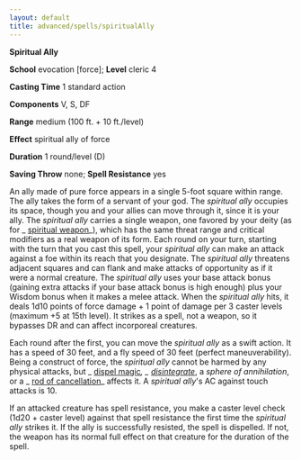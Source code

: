 ```yaml
---
layout: default
title: advanced/spells/spiritualAlly
---
```

 **Spiritual Ally**

**School** evocation [force]; **Level** cleric 4

**Casting Time** 1 standard action

**Components** V, S, DF

**Range** medium (100 ft. + 10 ft./level)

**Effect** spiritual ally of force

**Duration** 1 round/level (D)

**Saving Throw** none; **Spell Resistance** yes

An ally made of pure force appears in a single 5-foot square within range. The ally takes the form of a servant of your god. The _spiritual ally_ occupies its space, though you and your allies can move through it, since it is your ally. The _spiritual ally_ carries a single weapon, one favored by your deity (as for _ [spiritual weapon](../../spells/spiritualWeapon#_spiritual-weapon)_), which has the same threat range and critical modifiers as a real weapon of its form. Each round on your turn, starting with the turn that you cast this spell, your _spiritual ally_ can make an attack against a foe within its reach that you designate. The _spiritual ally_ threatens adjacent squares and can flank and make attacks of opportunity as if it were a normal creature. The _spiritual ally_ uses your base attack bonus (gaining extra attacks if your base attack bonus is high enough) plus your Wisdom bonus when it makes a melee attack. When the _spiritual ally_ hits, it deals 1d10 points of force damage + 1 point of damage per 3 caster levels (maximum +5 at 15th level). It strikes as a spell, not a weapon, so it bypasses DR and can affect incorporeal creatures.

Each round after the first, you can move the _spiritual ally_ as a swift action. It has a speed of 30 feet, and a fly speed of 30 feet (perfect maneuverability). Being a construct of force, the _spiritual ally_ cannot be harmed by any physical attacks, but _ [dispel magic](../../spells/dispelMagic#_dispel-magic)_, _ [disintegrate](../../spells/disintegrate#_disintegrate)_, a _sphere of annihilation_, or a _ [rod of cancellation](../../magicItems/rods#_rod-of-cancellation)_ affects it. A _spiritual ally_'s AC against touch attacks is 10.

If an attacked creature has spell resistance, you make a caster level check (1d20 + caster level) against that spell resistance the first time the _spiritual ally_ strikes it. If the ally is successfully resisted, the spell is dispelled. If not, the weapon has its normal full effect on that creature for the duration of the spell.

